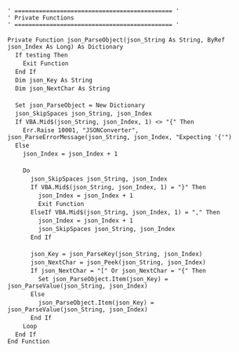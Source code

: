 &nbsp;  &nbsp;  &nbsp;  &nbsp;  
`' ============================================= '`  
`' Private Functions`  
`' ============================================= '`  
&nbsp;  &nbsp;  &nbsp;  &nbsp;  
`Private Function json_ParseObject(json_String As String, ByRef json_Index As Long) As Dictionary`  
&nbsp;&nbsp;&nbsp;&nbsp;`If testing Then`  
&nbsp;&nbsp;&nbsp;&nbsp;&nbsp;&nbsp;&nbsp;&nbsp;`Exit Function`  
&nbsp;&nbsp;&nbsp;&nbsp;`End If`  
&nbsp;&nbsp;&nbsp;&nbsp;`Dim json_Key As String`  
&nbsp;&nbsp;&nbsp;&nbsp;`Dim json_NextChar As String`  
&nbsp;  &nbsp;  &nbsp;  &nbsp;  
&nbsp;&nbsp;&nbsp;&nbsp;`Set json_ParseObject = New Dictionary`  
&nbsp;&nbsp;&nbsp;&nbsp;`json_SkipSpaces json_String, json_Index`  
&nbsp;&nbsp;&nbsp;&nbsp;`If VBA.Mid$(json_String, json_Index, 1) <> "{" Then`  
&nbsp;&nbsp;&nbsp;&nbsp;&nbsp;&nbsp;&nbsp;&nbsp;`Err.Raise 10001, "JSONConverter", json_ParseErrorMessage(json_String, json_Index, "Expecting '{'")`  
&nbsp;&nbsp;&nbsp;&nbsp;`Else`  
&nbsp;&nbsp;&nbsp;&nbsp;&nbsp;&nbsp;&nbsp;&nbsp;`json_Index = json_Index + 1`  
&nbsp;  &nbsp;  &nbsp;  &nbsp;  
&nbsp;&nbsp;&nbsp;&nbsp;&nbsp;&nbsp;&nbsp;&nbsp;`Do`  
&nbsp;&nbsp;&nbsp;&nbsp;&nbsp;&nbsp;&nbsp;&nbsp;&nbsp;&nbsp;&nbsp;&nbsp;`json_SkipSpaces json_String, json_Index`  
&nbsp;&nbsp;&nbsp;&nbsp;&nbsp;&nbsp;&nbsp;&nbsp;&nbsp;&nbsp;&nbsp;&nbsp;`If VBA.Mid$(json_String, json_Index, 1) = "}" Then`  
&nbsp;&nbsp;&nbsp;&nbsp;&nbsp;&nbsp;&nbsp;&nbsp;&nbsp;&nbsp;&nbsp;&nbsp;&nbsp;&nbsp;&nbsp;&nbsp;`json_Index = json_Index + 1`  
&nbsp;&nbsp;&nbsp;&nbsp;&nbsp;&nbsp;&nbsp;&nbsp;&nbsp;&nbsp;&nbsp;&nbsp;&nbsp;&nbsp;&nbsp;&nbsp;`Exit Function`  
&nbsp;&nbsp;&nbsp;&nbsp;&nbsp;&nbsp;&nbsp;&nbsp;&nbsp;&nbsp;&nbsp;&nbsp;`ElseIf VBA.Mid$(json_String, json_Index, 1) = "," Then`  
&nbsp;&nbsp;&nbsp;&nbsp;&nbsp;&nbsp;&nbsp;&nbsp;&nbsp;&nbsp;&nbsp;&nbsp;&nbsp;&nbsp;&nbsp;&nbsp;`json_Index = json_Index + 1`  
&nbsp;&nbsp;&nbsp;&nbsp;&nbsp;&nbsp;&nbsp;&nbsp;&nbsp;&nbsp;&nbsp;&nbsp;&nbsp;&nbsp;&nbsp;&nbsp;`json_SkipSpaces json_String, json_Index`  
&nbsp;&nbsp;&nbsp;&nbsp;&nbsp;&nbsp;&nbsp;&nbsp;&nbsp;&nbsp;&nbsp;&nbsp;`End If`  
&nbsp;  &nbsp;  &nbsp;  &nbsp;  
&nbsp;&nbsp;&nbsp;&nbsp;&nbsp;&nbsp;&nbsp;&nbsp;&nbsp;&nbsp;&nbsp;&nbsp;`json_Key = json_ParseKey(json_String, json_Index)`  
&nbsp;&nbsp;&nbsp;&nbsp;&nbsp;&nbsp;&nbsp;&nbsp;&nbsp;&nbsp;&nbsp;&nbsp;`json_NextChar = json_Peek(json_String, json_Index)`  
&nbsp;&nbsp;&nbsp;&nbsp;&nbsp;&nbsp;&nbsp;&nbsp;&nbsp;&nbsp;&nbsp;&nbsp;`If json_NextChar = "[" Or json_NextChar = "{" Then`  
&nbsp;&nbsp;&nbsp;&nbsp;&nbsp;&nbsp;&nbsp;&nbsp;&nbsp;&nbsp;&nbsp;&nbsp;&nbsp;&nbsp;&nbsp;&nbsp;`Set json_ParseObject.Item(json_Key) = json_ParseValue(json_String, json_Index)`  
&nbsp;&nbsp;&nbsp;&nbsp;&nbsp;&nbsp;&nbsp;&nbsp;&nbsp;&nbsp;&nbsp;&nbsp;`Else`  
&nbsp;&nbsp;&nbsp;&nbsp;&nbsp;&nbsp;&nbsp;&nbsp;&nbsp;&nbsp;&nbsp;&nbsp;&nbsp;&nbsp;&nbsp;&nbsp;`json_ParseObject.Item(json_Key) = json_ParseValue(json_String, json_Index)`  
&nbsp;&nbsp;&nbsp;&nbsp;&nbsp;&nbsp;&nbsp;&nbsp;&nbsp;&nbsp;&nbsp;&nbsp;`End If`  
&nbsp;&nbsp;&nbsp;&nbsp;&nbsp;&nbsp;&nbsp;&nbsp;`Loop`  
&nbsp;&nbsp;&nbsp;&nbsp;`End If`  
`End Function`  

